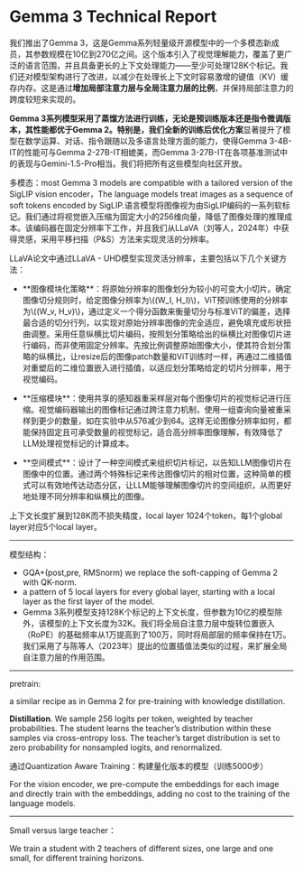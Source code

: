 # Gemma 3 Technical Report

我们推出了Gemma 3，这是Gemma系列轻量级开源模型中的一个多模态新成员，其参数规模在10亿到270亿之间。这个版本引入了视觉理解能力，覆盖了更广泛的语言范围，并且具备更长的上下文处理能力——至少可处理128K个标记。我们还对模型架构进行了改进，以减少在处理长上下文时容易激增的键值（KV）缓存内存。这是通过**增加局部注意力层与全局注意力层的比例**，并保持局部注意力的跨度较短来实现的。

**Gemma 3系列模型采用了蒸馏方法进行训练，无论是预训练版本还是指令微调版本，其性能都优于Gemma 2。**特别是，我们全新的**训练后优化方案**显著提升了模型在数学运算、对话、指令跟随以及多语言处理方面的能力，使得Gemma 3-4B-IT的性能可与Gemma 2-27B-IT相媲美，而Gemma 3-27B-IT在各项基准测试中的表现与Gemini-1.5-Pro相当。我们将把所有这些模型向社区开放。

多模态：most Gemma 3 models are compatible with a tailored version of the SigLIP vision encoder，The language models treat images as a sequence of soft tokens encoded by SigLIP.语言模型将图像视为由SigLIP编码的一系列软标记。我们通过将视觉嵌入压缩为固定大小的256维向量，降低了图像处理的推理成本。该编码器在固定分辨率下工作，并且我们从LLaVA（刘等人，2024年）中获得灵感，采用平移扫描（P&S）方法来实现灵活的分辨率。

LLaVA论文中通过LLaVA - UHD模型实现灵活分辨率，主要包括以下几个关键方法：

- \*\*图像模块化策略\*\*：将原始分辨率的图像划分为较小的可变大小切片。确定图像切分规则时，给定图像分辨率为\\((W\_I, H\_I)\\)，ViT预训练使用的分辨率为\\((W\_v, H\_v)\\)，通过定义一个得分函数来衡量切分与标准ViT的偏差，选择最合适的切分行列，以实现对原始分辨率图像的完全适应，避免填充或形状扭曲调整。采用任意纵横比切片编码，按照划分策略给出的纵横比对图像切片进行编码，而非使用固定分辨率。先按比例调整原始图像大小，使其符合划分策略的纵横比，让resize后的图像patch数量和ViT训练时一样，再通过二维插值对重塑后的二维位置嵌入进行插值，以适应划分策略给定的切片分辨率，用于视觉编码。

- \*\*压缩模块\*\*：使用共享的感知器重采样层对每个图像切片的视觉标记进行压缩。视觉编码器输出的图像标记通过跨注意力机制，使用一组查询向量被重采样到更少的数量，如在实验中从576减少到64。这样无论图像分辨率如何，都能保持固定且可承受数量的视觉标记，适合高分辨率图像理解，有效降低了LLM处理视觉标记的计算成本。

- \*\*空间模式\*\*：设计了一种空间模式来组织切片标记，以告知LLM图像切片在图像中的位置。通过两个特殊标记来传达图像切片的相对位置，这种简单的模式可以有效地传达动态分区，让LLM能够理解图像切片的空间组织，从而更好地处理不同分辨率和纵横比的图像。

上下文长度扩展到128K而不损失精度，local layer 1024个token，每1个global layer对应5个local layer。

---

模型结构：

* GQA+(post,pre, RMSnorm) we replace the soft-capping of Gemma 2 with QK-norm.
* a pattern of 5 local layers for every global layer, starting with a local layer as the first layer of the model.
* Gemma 3系列模型支持128K个标记的上下文长度，但参数为10亿的模型除外，该模型的上下文长度为32K。我们将全局自注意力层中旋转位置嵌入（RoPE）的基础频率从1万提高到了100万，同时将局部层的频率保持在1万。我们采用了与陈等人（2023年）提出的位置插值法类似的过程，来扩展全局自注意力层的作用范围。

---

pretrain:

a similar recipe as in Gemma 2 for pre-training with knowledge distillation.

**Distillation**. We sample 256 logits per token, weighted by teacher probabilities. The student learns the teacher’s distribution within these samples via cross-entropy loss. The teacher’s target distribution is set to zero probability for nonsampled logits, and renormalized.

通过Quantization Aware Training：构建量化版本的模型（训练5000步）

For the vision encoder, we pre-compute the embeddings for each image and directly train with the embeddings, adding no cost to the training of the language models.

---

Small versus large teacher：

We train a student with 2 teachers of different sizes, one large and one small, for different training horizons.
